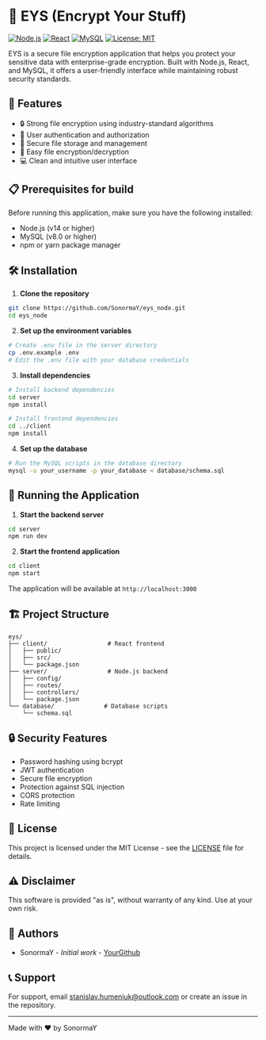 # 🔐 EYS (Encrypt Your Stuff)

[![Node.js](https://img.shields.io/badge/Node.js-43853D?style=for-the-badge&logo=node.js&logoColor=white)](https://nodejs.org/)
[![React](https://img.shields.io/badge/React-20232A?style=for-the-badge&logo=react&logoColor=61DAFB)](https://reactjs.org/)
[![MySQL](https://img.shields.io/badge/MySQL-005C84?style=for-the-badge&logo=mysql&logoColor=white)](https://www.mysql.com/)
[![License: MIT](https://img.shields.io/badge/License-MIT-yellow.svg)](https://opensource.org/licenses/MIT)

EYS is a secure file encryption application that helps you protect your sensitive data with enterprise-grade encryption. Built with Node.js, React, and MySQL, it offers a user-friendly interface while maintaining robust security standards.

## 🚀 Features

- 🔒 Strong file encryption using industry-standard algorithms
- 👥 User authentication and authorization
- 📁 Secure file storage and management
- 🔄 Easy file encryption/decryption
- 💻 Clean and intuitive user interface

## 📋 Prerequisites for build

Before running this application, make sure you have the following installed:

- Node.js (v14 or higher)
- MySQL (v8.0 or higher)
- npm or yarn package manager

## 🛠️ Installation

1. **Clone the repository**
```bash
git clone https://github.com/SonormaY/eys_node.git
cd eys_node
```

2. **Set up the environment variables**
```bash
# Create .env file in the server directory
cp .env.example .env
# Edit the .env file with your database credentials
```

3. **Install dependencies**
```bash
# Install backend dependencies
cd server
npm install

# Install frontend dependencies
cd ../client
npm install
```

4. **Set up the database**
```bash
# Run the MySQL scripts in the database directory
mysql -u your_username -p your_database < database/schema.sql
```

## 🚀 Running the Application

1. **Start the backend server**
```bash
cd server
npm run dev
```

2. **Start the frontend application**
```bash
cd client
npm start
```

The application will be available at `http://localhost:3000`

## 🏗️ Project Structure

```
eys/
├── client/                 # React frontend
│   ├── public/
│   ├── src/
│   └── package.json
├── server/                 # Node.js backend
│   ├── config/
│   ├── routes/
│   ├── controllers/
│   └── package.json
└── database/              # Database scripts
    └── schema.sql
```

## 🔒 Security Features

- Password hashing using bcrypt
- JWT authentication
- Secure file encryption
- Protection against SQL injection
- CORS protection
- Rate limiting

## 📜 License

This project is licensed under the MIT License - see the [LICENSE](LICENSE) file for details.

## ⚠️ Disclaimer

This software is provided "as is", without warranty of any kind. Use at your own risk.

## 👥 Authors

- SonormaY - *Initial work* - [YourGithub](https://github.com/SonormaY)

## 📞 Support

For support, email stanislav.humeniuk@outlook.com or create an issue in the repository.

---
Made with ❤️ by SonormaY